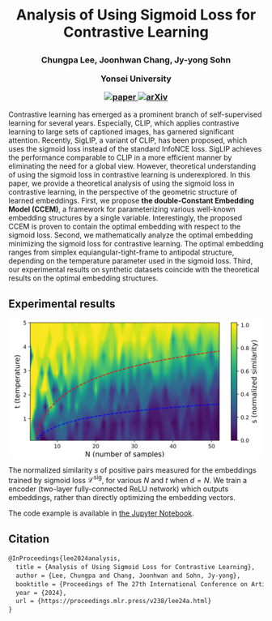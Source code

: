 <h1 align="center"> <p>Analysis of Using Sigmoid Loss for Contrastive Learning</p></h1>
<h3 align="center">
    <p>Chungpa Lee, Joonhwan Chang, Jy-yong Sohn</p>
    <p>Yonsei University</p>
    <a href="https://proceedings.mlr.press/v238/lee24a.html">
        <img src="https://img.shields.io/badge/paper-blue.svg" alt="paper">
    </a>
    <a href="https://arxiv.org/abs/2402.12613">
        <img src="https://img.shields.io/badge/arXiv-b31b1b.svg" alt="arXiv">
    </a>
</h3>

Contrastive learning has emerged as a prominent branch of self-supervised learning for several years. Especially, CLIP, which applies contrastive learning to large sets of captioned images, has garnered significant attention. Recently, SigLIP, a variant of CLIP, has been proposed, which uses the sigmoid loss instead of the standard InfoNCE loss. SigLIP achieves the performance comparable to CLIP in a more efficient manner by eliminating the need for a global view. However, theoretical understanding of using the sigmoid loss in contrastive learning is underexplored. In this paper, we provide a theoretical analysis of using the sigmoid loss in contrastive learning, in the perspective of the geometric structure of learned embeddings. First, we propose **the double-Constant Embedding Model (CCEM)**, a framework for parameterizing various well-known embedding structures by a single variable. Interestingly, the proposed CCEM is proven to contain the optimal embedding with respect to the sigmoid loss. Second, we mathematically analyze the optimal embedding minimizing the sigmoid loss for contrastive learning. The optimal embedding ranges from simplex equiangular-tight-frame to antipodal structure, depending on the temperature parameter used in the sigmoid loss. Third, our experimental results on synthetic datasets coincide with the theoretical results on the optimal embedding structures.

## Experimental results

<p align="center">
  <img src="https://raw.githubusercontent.com/leechungpa/ccem-cl/main/pic.png" width="500">
</p>

The normalized similarity $s$ of positive pairs measured for the embeddings trained by sigmoid loss $\mathcal{L}^{\text{sig}}$, for various $N$ and $t$ when $d=N$. We train a encoder (two-layer fully-connected ReLU network) which outputs embeddings, rather than directly optimizing the embedding vectors.

The code example is available in [the Jupyter Notebook](https://github.com/leechungpa/ccem-cl/blob/main/example.ipynb).

## Citation
```tex
@InProceedings{lee2024analysis,
  title = {Analysis of Using Sigmoid Loss for Contrastive Learning},
  author = {Lee, Chungpa and Chang, Joonhwan and Sohn, Jy-yong},
  booktitle = {Proceedings of The 27th International Conference on Artificial Intelligence and Statistics},
  year = {2024},
  url = {https://proceedings.mlr.press/v238/lee24a.html}
}
```
